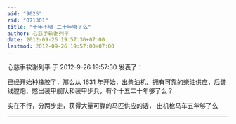 ```yaml
---
aid: "9025"
zid: "071301"
title: "十年不够 二十年够了么"
author: 心慈手软谢列平
date: 2012-09-26 19:57:30+07:00
lastmod: 2012-09-26 19:57:00+07:00
---
```


心慈手软谢列平 于 2012-9-26 19:57:30 发表了：

已经开始种橡胶了，那么从 1631 年开始，出柴油机、拥有可靠的柴油供应，后装线膛炮、憋出装甲舰队和装甲步兵，有个十五二十年够了么？

实在不行，分两步走，获得大量可靠的马匹供应的话， 出机枪马车五年够了么

---
